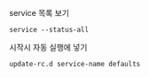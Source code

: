 service 목록 보기

```
service --status-all
```

시작시 자동 실행에 넣기

```
update-rc.d service-name defaults
```
